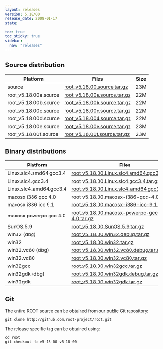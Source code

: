 ```yaml
---
layout: releases
version: 5.18/00
release_date: 2008-01-17
state:

toc: true
toc_sticky: true
sidebar:
  nav: "releases"
---
```



## Source distribution

| Platform       | Files | Size |
|-----------|-------|-----|
| source | [root_v5.18.00.source.tar.gz](https://root.cern/download/root_v5.18.00.source.tar.gz) |  23M |
| root_v5.18.00a.source | [root_v5.18.00a.source.tar.gz](https://root.cern/download/root_v5.18.00a.source.tar.gz) |  22M |
| root_v5.18.00b.source | [root_v5.18.00b.source.tar.gz](https://root.cern/download/root_v5.18.00b.source.tar.gz) |  22M |
| root_v5.18.00c.source | [root_v5.18.00c.source.tar.gz](https://root.cern/download/root_v5.18.00c.source.tar.gz) |  22M |
| root_v5.18.00d.source | [root_v5.18.00d.source.tar.gz](https://root.cern/download/root_v5.18.00d.source.tar.gz) |  22M |
| root_v5.18.00e.source | [root_v5.18.00e.source.tar.gz](https://root.cern/download/root_v5.18.00e.source.tar.gz) |  23M |
| root_v5.18.00f.source | [root_v5.18.00f.source.tar.gz](https://root.cern/download/root_v5.18.00f.source.tar.gz) |  23M |


## Binary distributions

| Platform       | Files | Size |
|-----------|-------|-----|
| Linux.slc4.amd64.gcc3.4 | [root_v5.18.00.Linux.slc4.amd64.gcc3.4.tar.gz](https://root.cern/download/root_v5.18.00.Linux.slc4.amd64.gcc3.4.tar.gz) |  43M |
| Linux.slc4.gcc3.4 | [root_v5.18.00.Linux.slc4.gcc3.4.tar.gz](https://root.cern/download/root_v5.18.00.Linux.slc4.gcc3.4.tar.gz) |  42M |
| Linux.slc4_amd64.gcc3.4 | [root_v5.18.00.Linux.slc4_amd64.gcc3.4.tar.gz](https://root.cern/download/root_v5.18.00.Linux.slc4_amd64.gcc3.4.tar.gz) |  44M |
| macosx i386 gcc 4.0 | [root_v5.18.00.macosx-i386-gcc-4.0.tar.gz](https://root.cern/download/root_v5.18.00.macosx-i386-gcc-4.0.tar.gz) |  42M |
| macosx i386 icc 9.1 | [root_v5.18.00.macosx-i386-icc-9.1.tar.gz](https://root.cern/download/root_v5.18.00.macosx-i386-icc-9.1.tar.gz) |  46M |
| macosx powerpc gcc 4.0 | [root_v5.18.00.macosx-powerpc-gcc-4.0.tar.gz](https://root.cern/download/root_v5.18.00.macosx-powerpc-gcc-4.0.tar.gz) |  43M |
| SunOS.5.9 | [root_v5.18.00.SunOS.5.9.tar.gz](https://root.cern/download/root_v5.18.00.SunOS.5.9.tar.gz) |  45M |
| win32 (dbg) | [root_v5.18.00.win32.debug.tar.gz](https://root.cern/download/root_v5.18.00.win32.debug.tar.gz) |  78M |
| win32 | [root_v5.18.00.win32.tar.gz](https://root.cern/download/root_v5.18.00.win32.tar.gz) |  40M |
| win32.vc80 (dbg) | [root_v5.18.00.win32.vc80.debug.tar.gz](https://root.cern/download/root_v5.18.00.win32.vc80.debug.tar.gz) |  95M |
| win32.vc80 | [root_v5.18.00.win32.vc80.tar.gz](https://root.cern/download/root_v5.18.00.win32.vc80.tar.gz) |  42M |
| win32gcc | [root_v5.18.00.win32gcc.tar.gz](https://root.cern/download/root_v5.18.00.win32gcc.tar.gz) |  45M |
| win32gdk (dbg) | [root_v5.18.00.win32gdk.debug.tar.gz](https://root.cern/download/root_v5.18.00.win32gdk.debug.tar.gz) |  71M |
| win32gdk | [root_v5.18.00.win32gdk.tar.gz](https://root.cern/download/root_v5.18.00.win32gdk.tar.gz) |  41M |


## Git
The entire ROOT source can be obtained from our public Git repository:

~~~
git clone http://github.com/root-project/root.git
~~~
The release specific tag can be obtained using:
~~~
cd root
git checkout -b v5-18-00 v5-18-00
~~~

